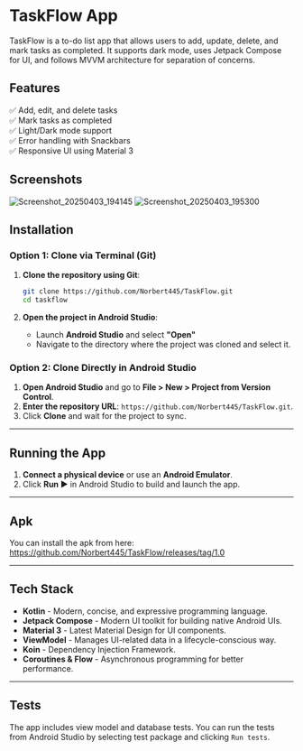 # TaskFlow App
TaskFlow is a to-do list app that allows users to add, update, delete, and mark tasks as completed. It supports dark mode, uses Jetpack Compose for UI, and follows MVVM architecture for separation of concerns.

## Features

✅ Add, edit, and delete tasks  
✅ Mark tasks as completed  
✅ Light/Dark mode support  
✅ Error handling with Snackbars  
✅ Responsive UI using Material 3  

## Screenshots
![Screenshot_20250403_194145](https://github.com/user-attachments/assets/4e6c5413-568d-4aaf-9119-2424c9b0e352)
![Screenshot_20250403_195300](https://github.com/user-attachments/assets/1ffbca86-5a83-4c7c-9e01-433648280419)

## Installation
### Option 1: Clone via Terminal (Git)

1. **Clone the repository using Git**:
   ```bash
   git clone https://github.com/Norbert445/TaskFlow.git
   cd taskflow
   ```

2. **Open the project in Android Studio**:
   - Launch **Android Studio** and select **"Open"**
   - Navigate to the directory where the project was cloned and select it.

### Option 2: Clone Directly in Android Studio

1. **Open Android Studio** and go to **File > New > Project from Version Control**.
2. **Enter the repository URL**: `https://github.com/Norbert445/TaskFlow.git`.
3. Click **Clone** and wait for the project to sync.
   
---

## Running the App
1. **Connect a physical device** or use an **Android Emulator**.
2. Click **Run ▶** in Android Studio to build and launch the app.

---

## Apk
You can install the apk from here: https://github.com/Norbert445/TaskFlow/releases/tag/1.0

---

## Tech Stack

- **Kotlin** - Modern, concise, and expressive programming language.
- **Jetpack Compose** - Modern UI toolkit for building native Android UIs.
- **Material 3** - Latest Material Design for UI components.
- **ViewModel** - Manages UI-related data in a lifecycle-conscious way.
- **Koin** - Dependency Injection Framework.
- **Coroutines & Flow** - Asynchronous programming for better performance.

---

## Tests

The app includes view model and database tests. You can run the tests from Android Studio by selecting test package and clicking `Run tests`.
